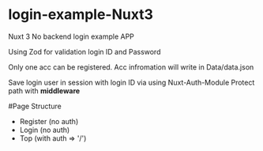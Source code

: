 # login-example-Nuxt3

Nuxt 3 No backend login example APP

Using Zod for validation login ID and Password

Only one acc can be registered.
Acc infromation will write in Data/data.json

Save login user in session with login ID via using Nuxt-Auth-Module
Protect path with **middleware**

#Page Structure

- Register (no auth)
- Login (no auth)
- Top (with auth => '/')
